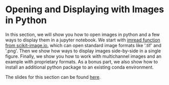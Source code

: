 # Opening and Displaying with Images in Python

In this section, we will show you how to open images in python and a few ways to display them in a jupyter notebook. We start with [imread function from scikit-image.io](https://scikit-image.org/docs/stable/api/skimage.io.html#skimage.io.imread), which can open standard image formats like '.tif' and '.png'. Then we show how ways to display images side-by-side in a single figure. Finally, we show you how to work with multichannel images and an example with proprietary formats. As a bonus part, we also show how to install an additional python package to an existing conda environment.

The slides for this section can be found [here](https://github.com/BiAPoL/Image-data-science-with-Python-and-Napari-EPFL2022/raw/main/docs/day2a_Working_with_Images/Reading%20and%20Visualizing%20Images.pdf).
